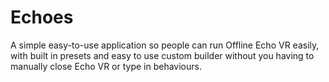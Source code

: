 # Echoes
A simple easy-to-use application so people can run Offline Echo VR easily, with built in presets and easy to use custom builder without you having to manually close Echo VR or type in behaviours.
